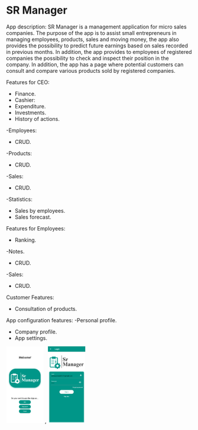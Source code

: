 # SR Manager

App description: SR Manager is a management application for micro sales companies. The purpose of the app is to assist small entrepreneurs in managing employees, products, sales and moving money, the app also provides the possibility to predict future earnings based on sales recorded in previous months. In addition, the app provides to employees of registered companies the possibility to check and inspect their position in the company. In addition, the app has a page where potential customers can consult and compare various products sold by registered companies.

Features for CEO:
- Finance.
- Cashier:
- Expenditure.
- Investments.
- History of actions.

-Employees:
- CRUD.

-Products:
- CRUD.

-Sales:
- CRUD.

-Statistics:
- Sales by employees.
- Sales forecast.

Features for Employees:
- Ranking.

-Notes.
- CRUD.

-Sales:
- CRUD.

Customer Features:
- Consultation of products.

App configuration features:
-Personal profile.


- Company profile.
- App settings.


<img src="https://github.com/Stefanyvitoria/manager_app/blob/master/images/Screenshot_1614143674.png" alt="test image size" height="20%" width="20%"> , <img src="https://github.com/Stefanyvitoria/manager_app/blob/master/images/Screenshot_1614143692.png" alt="test image size" height="20%" width="20%"> 

